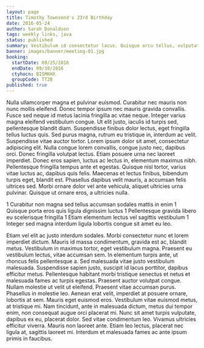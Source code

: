 ```yaml
---
layout: page
title: Timothy Townsend's 23rd Birthday
date: 2016-05-24
author: Sarah Donaldson
tags: weekly links, java
status: published
summary: Vestibulum id consectetur lacus. Quisque arcu tellus, vulputate eget tellus.
banner: images/banner/meeting-01.jpg
booking:
  startDate: 09/25/2016
  endDate: 09/30/2016
  ctyhocn: BISMKHX
  groupCode: TT2B
published: true
---
```

Nulla ullamcorper magna et pulvinar euismod. Curabitur nec mauris non nunc mollis eleifend. Donec tempor ipsum nec mauris gravida convallis. Fusce sed neque id metus lacinia fringilla ac vitae neque. Integer varius magna eleifend vestibulum congue. Ut elit justo, iaculis id turpis sed, pellentesque blandit diam. Suspendisse finibus dolor lectus, eget fringilla tellus luctus quis. Sed purus magna, rutrum eu tristique in, interdum ac velit.
Suspendisse vitae auctor tortor. Lorem ipsum dolor sit amet, consectetur adipiscing elit. Nulla congue lorem convallis, congue justo nec, dapibus orci. Donec fringilla volutpat lectus. Etiam posuere urna nec laoreet imperdiet. Donec eros sapien, luctus ac lectus in, elementum maximus nibh. Pellentesque fringilla tempus ante et egestas. Quisque nisl tortor, varius vitae luctus ac, dapibus quis felis. Maecenas et lectus finibus, bibendum turpis eget, blandit est. Phasellus dapibus velit mauris, a accumsan felis ultrices sed. Morbi ornare dolor vel ante vehicula, aliquet ultricies urna pulvinar. Quisque ut ornare eros, a ultricies nulla.

1 Curabitur non magna sed tellus accumsan sodales mattis in enim
1 Quisque porta eros quis ligula dignissim luctus
1 Pellentesque gravida libero eu scelerisque fringilla
1 Etiam elementum lectus vel sagittis vestibulum
1 Integer sed magna interdum ligula lobortis congue sit amet eu leo.

Etiam vel elit ac justo interdum sodales. Morbi consectetur nunc et lorem imperdiet dictum. Mauris id massa condimentum, gravida est ac, blandit metus. Vestibulum in maximus tortor, eget vestibulum magna. Praesent eu vestibulum lectus, vitae accumsan sem. In elementum turpis ante, ut rhoncus felis pellentesque a. Sed malesuada vitae justo vestibulum malesuada. Suspendisse sapien justo, suscipit id lacus porttitor, dapibus efficitur metus. Pellentesque habitant morbi tristique senectus et netus et malesuada fames ac turpis egestas. Praesent auctor volutpat congue. Nullam molestie ut velit ut eleifend. Praesent vitae accumsan purus. Phasellus in molestie leo. Aenean erat velit, imperdiet at posuere ornare, lobortis at sem.
Mauris eget euismod eros. Vestibulum vitae euismod metus, at tristique mi. Nam tincidunt, ante in malesuada dictum, metus dui tempor enim, non consequat augue orci placerat mi. Nunc sit amet turpis vulputate, dapibus ex eu, placerat dolor. Sed vitae condimentum leo. Vivamus ultricies efficitur viverra. Mauris non laoreet ante. Etiam leo lectus, placerat nec ligula at, sagittis laoreet mi. Interdum et malesuada fames ac ante ipsum primis in faucibus.
